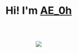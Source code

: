 <div align="center">
	<h1>Hi! I'm <a href="https://twitter.com/Byzan_Solutions">AE_0h</a> 
	<br />
<!-- 	<a href="https://www.gnu.org/gnu/linux-and-gnu.en.html"><img src="https://img.shields.io/badge/OS-GNU/Linux-cdd6f4?style=flat&logo=gnu" /></a>
	<a href="https://archlinux.org"><img src="https://img.shields.io/badge/DISTRO-Arch-74c7ec?style=flat&logo=arch-linux" /></a>
	<a href="https://neovim.io"><img src="https://img.shields.io/badge/EDITOR-Neovim-a6e3a1?style=flat&logo=neovim" /></a> -->
<!-- 	<a href="https://www.rust-lang.org"><img src="https://img.shields.io/badge/LANG-Rust-f2cdcd?style=flat&logo=rust" /></a>
	<br />
	<a href="https://github.com/AE-0h"><img src="https://img.shields.io/github/stars/0xhiro?color=cdd6f4&label=GITHUB&style=flat&logo=github" /></a> -->
	<br />
	<br />
	<img src="https://github-readme-stats.vercel.app/api/top-langs/?username=AE-0h&theme=radical&hide_title=true&langs_count=8&layout=compact&hide_border=true" />
</div>

